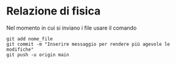 # Relazione di fisica

Nel momento in cui si inviano i file usare il comando 

```git
git add nome_file
git commit -m "Inserire messaggio per rendere più agevole le modifiche"
git push -u origin main
```
